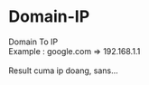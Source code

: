 # Domain-IP

Domain To IP
<br>
Example : google.com => 192.168.1.1<br><br>
Result cuma ip doang, sans...
